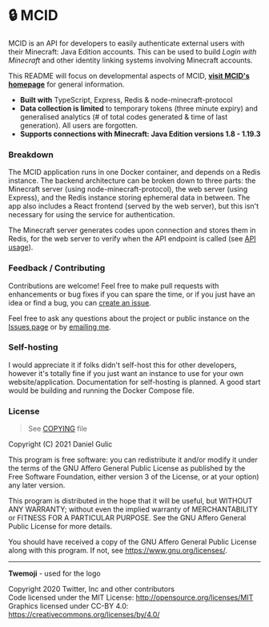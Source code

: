 # 🔒 MCID

MCID is an API for developers to easily authenticate external users with their Minecraft: Java Edition accounts. This can be used to build _Login with Minecraft_ and other identity linking systems involving Minecraft accounts.

This README will focus on developmental aspects of MCID, **[visit MCID's homepage](https://mcid.party)** for general information.

- **Built with** TypeScript, Express, Redis & node-minecraft-protocol
- **Data collection is limited** to temporary tokens (three minute expiry) and generalised analytics (# of total codes generated & time of last generation). All users are forgotten.
- **Supports connections with Minecraft: Java Edition versions 1.8 - 1.19.3**

### Breakdown

The MCID application runs in one Docker container, and depends on a Redis instance. The backend architecture can be broken down to three parts: the Minecraft server (using node-minecraft-protocol), the web server (using Express), and the Redis instance storing ephemeral data in between. The app also includes a React frontend (served by the web server), but this isn't necessary for using the service for authentication.

The Minecraft server generates codes upon connection and stores them in Redis, for the web server to verify when the API endpoint is called (see [API usage](https://mcid.party)).

### Feedback / Contributing

Contributions are welcome! Feel free to make pull requests with enhancements or bug fixes if you can spare the time, or if you just have an idea or find a bug, you can [create an issue](https://github.com/jellz/mcid/issues).

Feel free to ask any questions about the project or public instance on the [Issues page](https://github.com/jellz/mcid/issues) or by [emailing me](mailto:danielgulic@gmail.com).

### Self-hosting

I would appreciate it if folks didn't self-host this for other developers, however it's totally fine if you just want an instance to use for your own website/application. Documentation for self-hosting is planned. A good start would be building and running the Docker Compose file.

### License

> See [COPYING](https://github.com/jellz/mcid/tree/master/COPYING) file

Copyright (C) 2021 Daniel Gulic

This program is free software: you can redistribute it and/or modify
it under the terms of the GNU Affero General Public License as published
by the Free Software Foundation, either version 3 of the License, or
at your option) any later version.

This program is distributed in the hope that it will be useful,
but WITHOUT ANY WARRANTY; without even the implied warranty of
MERCHANTABILITY or FITNESS FOR A PARTICULAR PURPOSE. See the
GNU Affero General Public License for more details.

You should have received a copy of the GNU Affero General Public License
along with this program. If not, see <https://www.gnu.org/licenses/>.

---

**Twemoji** - used for the logo

Copyright 2020 Twitter, Inc and other contributors  
Code licensed under the MIT License: http://opensource.org/licenses/MIT  
Graphics licensed under CC-BY 4.0: https://creativecommons.org/licenses/by/4.0/
